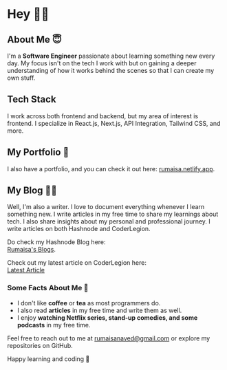 # Hey 👋🏻 

## About Me 😇
I'm a **Software Engineer** passionate about learning something new every day. My focus isn't on the tech I work with but on gaining a deeper understanding of how it works behind the scenes so that I can create my own stuff.  

## Tech Stack  
I work across both frontend and backend, but my area of interest is frontend. I specialize in React.js, Next.js, API Integration, Tailwind CSS, and more.  

## My Portfolio 🚀  
I also have a portfolio, and you can check it out here: [rumaisa.netlify.app](https://rumaisa.netlify.app).  

## My Blog ✍🏻  
Well, I'm also a writer. I love to document everything whenever I learn something new. I write articles in my free time to share my learnings about tech. I also share insights about my personal and professional journey. I write articles on both Hashnode and CoderLegion.

Do check my Hashnode Blog here:  
[Rumaisa's Blogs](https://rumaisanaveed.hashnode.dev/).  

Check out my latest article on CoderLegion here:  
[Latest Article](https://coderlegion.com/877/mistakes-i-made-in-my-software-engineering-career)  

### Some Facts About Me 🤔  
- I don't like **coffee** or **tea** as most programmers do.  
- I also read **articles** in my free time and write them as well.  
- I enjoy **watching Netflix series, stand-up comedies, and some podcasts** in my free time.  

Feel free to reach out to me at rumaisanaved@gmail.com or explore my repositories on GitHub.  

Happy learning and coding 🤍  

